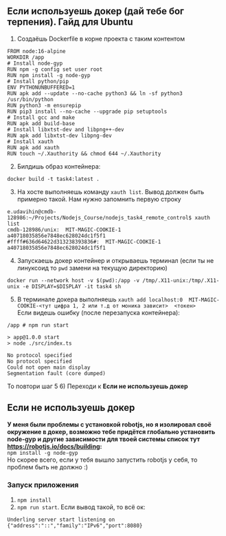 ## Если используешь докер (дай тебе бог терпения). Гайд для Ubuntu
1) Создаёшь Dockerfile в корне проекта с таким контентом

```
FROM node:16-alpine
WORKDIR /app
# Install node-gyp
RUN npm -g config set user root
RUN npm install -g node-gyp
# Install python/pip
ENV PYTHONUNBUFFERED=1
RUN apk add --update --no-cache python3 && ln -sf python3 /usr/bin/python
RUN python3 -m ensurepip
RUN pip3 install --no-cache --upgrade pip setuptools
# Install gcc and make
RUN apk add build-base
# Install libxtst-dev and libpng++-dev
RUN apk add libxtst-dev libpng-dev
# Install xauth
RUN apk add xauth
RUN touch ~/.Xauthority && chmod 644 ~/.Xauthority
```

2) Билдишь образ контейнера:
```
docker build -t task4:latest .
```

3) На хосте выполняешь команду `xauth list`. Вывод должен быть примерно такой. Нам нужно запомнить первую строку
```
e.udavihin@cmdb-128986:~/Projects/Nodejs_Course/nodejs_task4_remote_control$ xauth list
cmdb-128986/unix:  MIT-MAGIC-COOKIE-1  a40718035856e7848ec628024dc1f5f1
#ffff#636d64622d313238393836#:  MIT-MAGIC-COOKIE-1  a40718035856e7848ec628024dc1f5f1
```

4) Запускаешь докер контейнер и открываешь терминал (если ты не линуксоид то `pwd` замени на текущую директорию)
```
docker run --network host -v $(pwd):/app -v /tmp/.X11-unix:/tmp/.X11-unix -e DISPLAY=$DISPLAY -it task4 sh
```

5) В терминале докера выполняешь `xauth add localhost:0  MIT-MAGIC-COOKIE-<тут цифра 1, 2 или т.д от моника зависит>  <токен>`  
Если видешь ошибку (после перезапуска контейнера): 
```
/app # npm run start

> app@1.0.0 start
> node ./src/index.ts

No protocol specified
No protocol specified
Could not open main display
Segmentation fault (core dumped)
```
То повтори шаг 5
6) Переходи к **Если не используешь докер**
## Если не используешь докер

**У меня были проблемы с установкой robotjs, но я изолировал своё окружение в докер, возможно тебе придётся глобально установить node-gyp и другие зависимости для твоей системы список тут https://robotjs.io/docs/building:**  
`npm install -g node-gyp`  
Но скорее всего, если у тебя вышло запустить robotjs у себя, то проблем быть не должно :)  

### Запуск приложения
1) `npm install`
2) `npm run start`. Если вывод такой, то всё ок:  
```
Underling server start listening on {"address":"::","family":"IPv6","port":8080}
```